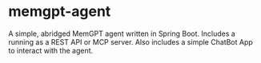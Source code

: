# memgpt-agent
A simple, abridged MemGPT agent written in Spring Boot.  Includes a running as a REST API or MCP server.  Also includes a simple ChatBot App to interact with the agent.
